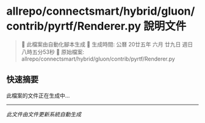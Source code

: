 # allrepo/connectsmart/hybrid/gluon/contrib/pyrtf/Renderer.py 說明文件

> 🚧 此檔案由自動化腳本生成
> 📅 生成時間: 公曆 20廿五年 六月 廿九日 週日 八時五分53秒
> 📂 原始檔案: allrepo/connectsmart/hybrid/gluon/contrib/pyrtf/Renderer.py

## 快速摘要
此檔案的文件正在生成中...

<!-- 實際使用時，這裡會是 Claude Code 生成的完整文件內容 -->

---
*此文件由文件更新系統自動生成*
